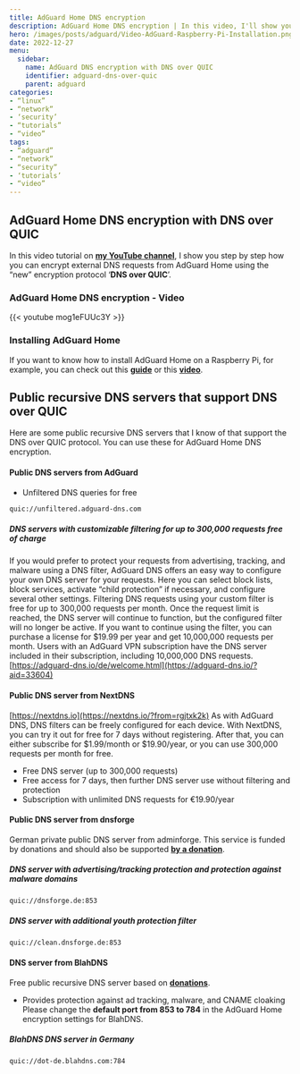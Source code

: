 ```yaml
---
title: AdGuard Home DNS encryption
description: AdGuard Home DNS encryption | In this video, I'll show you how to set up DNS over Quic.
hero: /images/posts/adguard/Video-AdGuard-Raspberry-Pi-Installation.png
date: 2022-12-27
menu:
  sidebar:
    name: AdGuard DNS encryption with DNS over QUIC
    identifier: adguard-dns-over-quic
    parent: adguard
categories:
- “linux”
- “network”
- ‘security’
- “tutorials” 
- “video”
tags:
- “adguard”
- “network”
- “security”
- ‘tutorials’
- “video”
---
```

## AdGuard Home DNS encryption with DNS over QUIC
In this video tutorial on [**my YouTube channel**](https://www.youtube.com/channel/UCr-cuwB555JmAm4F412KZ2Q), I show you step by step how you can encrypt external DNS requests from AdGuard Home using the “new” encryption protocol ‘**DNS over QUIC**’.
### AdGuard Home DNS encryption - Video
{{< youtube mog1eFUUc3Y >}}
### Installing AdGuard Home
If you want to know how to install AdGuard Home on a Raspberry Pi, for example, you can check out this [**guide**](https://secure-bits.org/adguard-raspberry-pi-installation-2022/) or this [**video**](https://youtu.be/PF2WH2llwSg).
## Public recursive DNS servers that support DNS over QUIC
Here are some public recursive DNS servers that I know of that support the DNS over QUIC protocol. You can use these for AdGuard Home DNS encryption.
#### Public DNS servers from AdGuard
- Unfiltered DNS queries for free

```sh
quic://unfiltered.adguard-dns.com
```
##### DNS servers with customizable filtering for up to 300,000 requests free of charge
If you would prefer to protect your requests from advertising, tracking, and malware using a DNS filter, AdGuard DNS offers an easy way to configure your own DNS server for your requests.
Here you can select block lists, block services, activate “child protection” if necessary, and configure several other settings.
Filtering DNS requests using your custom filter is free for up to 300,000 requests per month. Once the request limit is reached, the DNS server will continue to function, but the configured filter will no longer be active. If you want to continue using the filter, you can purchase a license for $19.99 per year and get 10,000,000 requests per month.
Users with an AdGuard VPN subscription have the DNS server included in their subscription, including 10,000,000 DNS requests.
[https://adguard-dns.io/de/welcome.html](https://adguard-dns.io/?aid=33604)
#### Public DNS server from NextDNS
[https://nextdns.io](https://nextdns.io/?from=rgjtxk2k)
As with AdGuard DNS, DNS filters can be freely configured for each device.
With NextDNS, you can try it out for free for 7 days without registering. After that, you can either subscribe for $1.99/month or $19.90/year, or you can use 300,000 requests per month for free.
- Free DNS server (up to 300,000 requests)
- Free access for 7 days, then further DNS server use without filtering and protection
- Subscription with unlimited DNS requests for €19.90/year
#### Public DNS server from dnsforge
German private public DNS server from adminforge. This service is funded by donations and should also be supported [**by a donation**](https://adminforge.de/unterstuetzen/).
##### DNS server with advertising/tracking protection and protection against malware domains
```sh
quic://dnsforge.de:853
```
##### DNS server with additional youth protection filter
```sh
quic://clean.dnsforge.de:853
```
#### DNS server from BlahDNS
Free public recursive DNS server based on [**donations**](https://blahdns.com/#donate).
- Provides protection against ad tracking, malware, and CNAME cloaking
Please change the **default port from 853 to 784** in the AdGuard Home encryption settings for BlahDNS.
##### BlahDNS DNS server in Germany
```bash
quic://dot-de.blahdns.com:784
```
